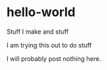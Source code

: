 # hello-world
Stuff I make and stuff

I am trying this out to do stuff

I will probably post nothing here.
